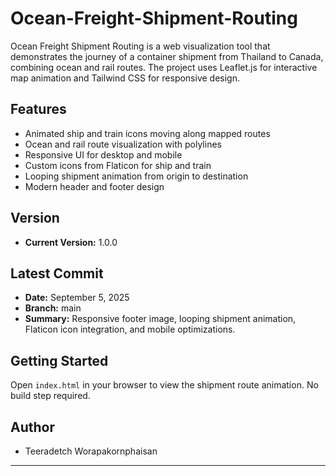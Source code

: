 # Ocean-Freight-Shipment-Routing

Ocean Freight Shipment Routing is a web visualization tool that demonstrates the journey of a container shipment from Thailand to Canada, combining ocean and rail routes. The project uses Leaflet.js for interactive map animation and Tailwind CSS for responsive design.

## Features
- Animated ship and train icons moving along mapped routes
- Ocean and rail route visualization with polylines
- Responsive UI for desktop and mobile
- Custom icons from Flaticon for ship and train
- Looping shipment animation from origin to destination
- Modern header and footer design

## Version
- **Current Version:** 1.0.0

## Latest Commit
- **Date:** September 5, 2025
- **Branch:** main
- **Summary:** Responsive footer image, looping shipment animation, Flaticon icon integration, and mobile optimizations.

## Getting Started
Open `index.html` in your browser to view the shipment route animation. No build step required.

## Author
- Teeradetch Worapakornphaisan

---
